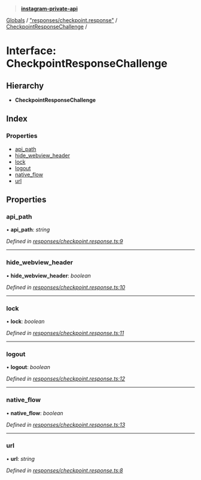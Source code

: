 > **[instagram-private-api](../README.md)**

[Globals](../README.md) / ["responses/checkpoint.response"](../modules/_responses_checkpoint_response_.md) / [CheckpointResponseChallenge](_responses_checkpoint_response_.checkpointresponsechallenge.md) /

# Interface: CheckpointResponseChallenge

## Hierarchy

* **CheckpointResponseChallenge**

## Index

### Properties

* [api_path](_responses_checkpoint_response_.checkpointresponsechallenge.md#api_path)
* [hide_webview_header](_responses_checkpoint_response_.checkpointresponsechallenge.md#hide_webview_header)
* [lock](_responses_checkpoint_response_.checkpointresponsechallenge.md#lock)
* [logout](_responses_checkpoint_response_.checkpointresponsechallenge.md#logout)
* [native_flow](_responses_checkpoint_response_.checkpointresponsechallenge.md#native_flow)
* [url](_responses_checkpoint_response_.checkpointresponsechallenge.md#url)

## Properties

###  api_path

• **api_path**: *string*

*Defined in [responses/checkpoint.response.ts:9](https://github.com/dilame/instagram-private-api/blob/3e16058/src/responses/checkpoint.response.ts#L9)*

___

###  hide_webview_header

• **hide_webview_header**: *boolean*

*Defined in [responses/checkpoint.response.ts:10](https://github.com/dilame/instagram-private-api/blob/3e16058/src/responses/checkpoint.response.ts#L10)*

___

###  lock

• **lock**: *boolean*

*Defined in [responses/checkpoint.response.ts:11](https://github.com/dilame/instagram-private-api/blob/3e16058/src/responses/checkpoint.response.ts#L11)*

___

###  logout

• **logout**: *boolean*

*Defined in [responses/checkpoint.response.ts:12](https://github.com/dilame/instagram-private-api/blob/3e16058/src/responses/checkpoint.response.ts#L12)*

___

###  native_flow

• **native_flow**: *boolean*

*Defined in [responses/checkpoint.response.ts:13](https://github.com/dilame/instagram-private-api/blob/3e16058/src/responses/checkpoint.response.ts#L13)*

___

###  url

• **url**: *string*

*Defined in [responses/checkpoint.response.ts:8](https://github.com/dilame/instagram-private-api/blob/3e16058/src/responses/checkpoint.response.ts#L8)*